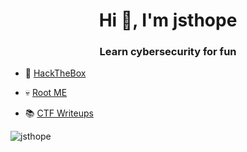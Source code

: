 <h1 align="center">Hi 👋, I'm jsthope</h1>
<h3 align="center">Learn cybersecurity for fun</h3>

- 🧊 [HackTheBox](https://app.hackthebox.com/profile/793201)

- 💀 [Root ME](https://www.root-me.org/HOPE-560754)

- 📚 [CTF Writeups](https://jsthope.xyz/)


<p><img align="center" src="https://github-readme-stats.vercel.app/api/top-langs?username=jsthope&show_icons=true&theme=onedark&locale=en&layout=compact" alt="jsthope" /></p>

